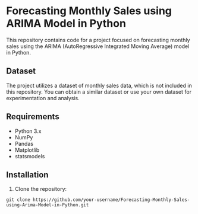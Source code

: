 # Forecasting Monthly Sales using ARIMA Model in Python

This repository contains code for a project focused on forecasting monthly sales using the ARIMA (AutoRegressive Integrated Moving Average) model in Python.

## Dataset

The project utilizes a dataset of monthly sales data, which is not included in this repository. You can obtain a similar dataset or use your own dataset for experimentation and analysis.

## Requirements

- Python 3.x
- NumPy
- Pandas
- Matplotlib
- statsmodels

## Installation

1. Clone the repository:

```shell
git clone https://github.com/your-username/Forecasting-Monthly-Sales-using-Arima-Model-in-Python.git
